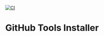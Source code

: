 [![CI](https://github.com/yanivmizrachiy/github-tools-installer/actions/workflows/ci.yml/badge.svg)](https://github.com/yanivmizrachiy/github-tools-installer/actions/workflows/ci.yml)

# GitHub Tools Installer
